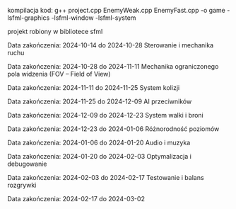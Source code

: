 kompilacja kod:
g++ project.cpp EnemyWeak.cpp EnemyFast.cpp -o game -lsfml-graphics -lsfml-window -lsfml-system



projekt robiony w bibliotece sfml

Data zakończenia: 2024-10-14 do 2024-10-28
Sterowanie i mechanika ruchu

Data zakończenia: 2024-10-28 do 2024-11-11
Mechanika ograniczonego pola widzenia (FOV – Field of View)

Data zakończenia: 2024-11-11 do 2024-11-25
System kolizji

Data zakończenia: 2024-11-25 do 2024-12-09
AI przeciwników

Data zakończenia: 2024-12-09 do 2024-12-23
System walki i broni

Data zakończenia: 2024-12-23 do 2024-01-06
Różnorodność poziomów

Data zakończenia: 2024-01-06 do 2024-01-20
Audio i muzyka

Data zakończenia: 2024-01-20 do 2024-02-03
Optymalizacja i debugowanie

Data zakończenia: 2024-02-03 do 2024-02-17
Testowanie i balans rozgrywki

Data zakończenia: 2024-02-17 do 2024-03-02
